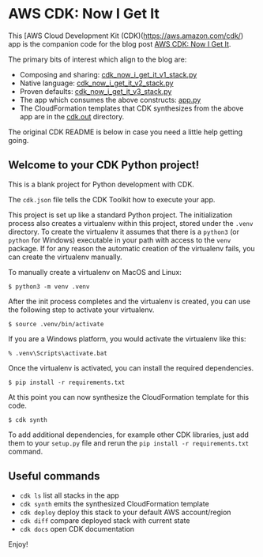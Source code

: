 
# AWS CDK: Now I Get It

This [AWS Cloud Development Kit (CDK)(https://aws.amazon.com/cdk/) app is
the companion code for the blog post
[AWS CDK: Now I Get It](https://www.packetmischief.ca).

The primary bits of interest which align to the blog are:

- Composing and sharing:
  [cdk_now_i_get_it_v1_stack.py](cdk_now_i_get_it/cdk_now_i_get_it_v1_stack.py)
- Native language:
  [cdk_now_i_get_it_v2_stack.py](cdk_now_i_get_it/cdk_now_i_get_it_v2_stack.py)
- Proven defaults:
  [cdk_now_i_get_it_v3_stack.py](cdk_now_i_get_it/cdk_now_i_get_it_v3_stack.py)
- The app which consumes the above constructs: [app.py](app.py)
- The CloudFormation templates that CDK synthesizes from the above app are in
  the [cdk.out](cdk.out) directory.

The original CDK README is below in case you need a little help getting going.

## Welcome to your CDK Python project!

This is a blank project for Python development with CDK.

The `cdk.json` file tells the CDK Toolkit how to execute your app.

This project is set up like a standard Python project.  The initialization
process also creates a virtualenv within this project, stored under the `.venv`
directory.  To create the virtualenv it assumes that there is a `python3`
(or `python` for Windows) executable in your path with access to the `venv`
package. If for any reason the automatic creation of the virtualenv fails,
you can create the virtualenv manually.

To manually create a virtualenv on MacOS and Linux:

```
$ python3 -m venv .venv
```

After the init process completes and the virtualenv is created, you can use the
following step to activate your virtualenv.

```
$ source .venv/bin/activate
```

If you are a Windows platform, you would activate the virtualenv like this:

```
% .venv\Scripts\activate.bat
```

Once the virtualenv is activated, you can install the required dependencies.

```
$ pip install -r requirements.txt
```

At this point you can now synthesize the CloudFormation template for this code.

```
$ cdk synth
```

To add additional dependencies, for example other CDK libraries, just add
them to your `setup.py` file and rerun the `pip install -r requirements.txt`
command.

## Useful commands

 * `cdk ls`          list all stacks in the app
 * `cdk synth`       emits the synthesized CloudFormation template
 * `cdk deploy`      deploy this stack to your default AWS account/region
 * `cdk diff`        compare deployed stack with current state
 * `cdk docs`        open CDK documentation

Enjoy!
